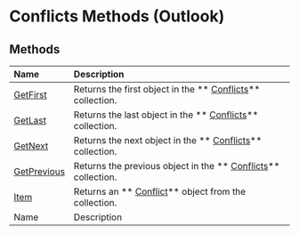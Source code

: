 
# Conflicts Methods (Outlook)

## Methods



|**Name**|**Description**|
|:-----|:-----|
| [GetFirst](f257a9f1-d9ec-c13a-62f7-0228d55342da.md)|Returns the first object in the  ** [Conflicts](c4e1c060-519a-a6d1-8fb2-c7dfa1e3e66f.md)** collection.|
| [GetLast](2f82fcab-7c8e-3df7-adc1-8f701d3bf9cb.md)|Returns the last object in the  ** [Conflicts](c4e1c060-519a-a6d1-8fb2-c7dfa1e3e66f.md)** collection.|
| [GetNext](2e21ea88-c732-17ee-cd87-698fee992269.md)|Returns the next object in the  ** [Conflicts](c4e1c060-519a-a6d1-8fb2-c7dfa1e3e66f.md)** collection.|
| [GetPrevious](23b5d75a-e1eb-7164-df92-71e37a1ec79f.md)|Returns the previous object in the  ** [Conflicts](c4e1c060-519a-a6d1-8fb2-c7dfa1e3e66f.md)** collection.|
| [Item](efd74c23-31fb-1a3c-aebc-27ce22f1c3bf.md)|Returns an  ** [Conflict](a7c8f12a-08ba-9fff-60b8-a02d1c7f6f33.md)** object from the collection.|
|Name|Description|
